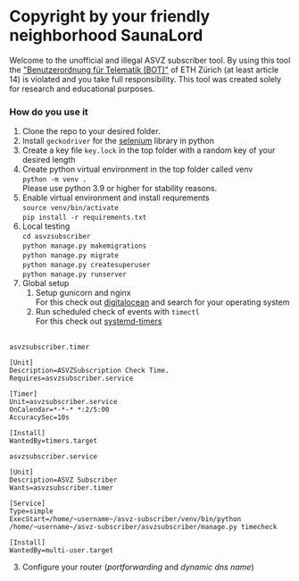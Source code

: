 # Copyright by your friendly neighborhood SaunaLord

Welcome to the unofficial and illegal ASVZ subscriber tool. 
By using this tool the 
["Benutzerordnung für Telematik (BOT)"](https://rechtssammlung.sp.ethz.ch/Dokumente/203.21.pdf) 
of ETH Zürich (at least article 14) is violated and you take full responsibility.
This tool was created solely for research and educational 
purposes.

### How do you use it
1. Clone the repo to your desired folder.
2. Install `geckodriver` for the [selenium](https://selenium-python.readthedocs.io/) library in python
3. Create a key file `key.lock` in the top folder with a random 
key of your desired length
4. Create python virtual environment in the top folder called venv  
`python -m venv .`  
Please use python 3.9 or higher for stability reasons.
5. Enable virtual environment and install requrements  
`source venv/bin/activate`  
`pip install -r requirements.txt`
6. Local testing  
`cd asvzsubscriber`  
`python manage.py makemigrations`  
`python manage.py migrate`  
`python manage.py createsuperuser`  
`python manage.py runserver`  
7. Global setup
   1. Setup gunicorn and nginx  
    For this check out [digitalocean](https://www.digitalocean.com/community/tutorials/how-to-set-up-django-with-postgres-nginx-and-gunicorn-on-debian-10) and search for your operating system
   2. Run scheduled check of events with `timectl`  
    For this check out [systemd-timers](https://opensource.com/article/20/7/systemd-timers)  
   <br>
```
asvzsubscriber.timer

[Unit]
Description=ASVZSubscription Check Time.
Requires=asvzsubscriber.service

[Timer] 
Unit=asvzsubscriber.service   
OnCalendar=*-*-* *:2/5:00  
AccuracySec=10s     

[Install]    
WantedBy=timers.target 
```
```
asvzsubscriber.service

[Unit]
Description=ASVZ Subscriber
Wants=asvzsubscriber.timer

[Service]
Type=simple
ExecStart=/home/~username~/asvz-subscriber/venv/bin/python /home/~username~/asvz-subscriber/asvzsubscriber/manage.py timecheck

[Install]
WantedBy=multi-user.target
```

   3. Configure your router (*portforwarding* and *dynamic dns name*)  

